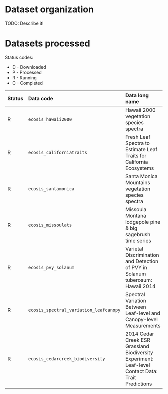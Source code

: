 # Dataset organization

TODO: Describe it!

# Datasets processed

Status codes:
- D - Downloaded
- P - Processed
- R - Running
- C - Completed

|Status|Data code|Data long name|URL|
|:-----|:--------|:-------------|:-------------|
|R|`ecosis_hawaii2000`|Hawaii 2000 vegetation species spectra|https://ecosis.org/#result/060d2822-f250-4869-b734-4a92450393f0|
|R|`ecosis_californiatraits`|Fresh Leaf Spectra to Estimate Leaf Traits for California Ecosystems|https://ecosis.org/#result/0fadcc45-f79e-4fd3-a6ca-8afaf26ae299|
|R|`ecosis_santamonica`|Santa Monica Mountains vegetation species spectra|https://ecosis.org/#result/3f17bdbf-2a5f-4155-8c4e-50e98edf9d04|
|R|`ecosis_missoulats`|Missoula Montana lodgepole pine & big sagebrush time series|https://ecosis.org/#result/42c9f642-60db-470b-abc4-0ce5ae3720bb|
|R|`ecosis_pvy_solanum`|Varietal Discrimination and Detection of PVY in Solanum tuberosum: Hawaii 2014|https://ecosis.org/#result/6f1f8aa6-93c0-4fb1-ab1a-b0eaab0b2252|
|R|`ecosis_spectral_variation_leafcanopy`|Spectral Variation Between Leaf-level and Canopy-level Measurements|https://ecosis.org/#result/94d80d22-4d9d-424a-973b-1d0667f8f8f5|
|R|`ecosis_cedarcreek_biodiversity`|2014 Cedar Creek ESR Grassland Biodiversity Experiment: Leaf-level Contact Data: Trait Predictions|https://ecosis.org/#result/acbe2150-2fa7-467c-bd56-889ba7284d00|
